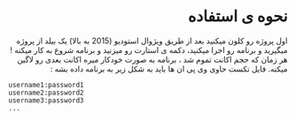 ﻿
<div dir="rtl">

# نحوه ی استفاده
اول پروژه رو کلون میکنید
بعد از طریق ویژوال استودیو (2015 به بالا) یک بیلد از پروژه میگیرید
و برنامه رو اجرا میکنید، دکمه ی استارت رو میزنید و برنامه شروع به کار میکنه ! هر زمان که حجم اکانت  تموم شد ، برنامه به صورت خودکار میره اکانت بعدی رو لاگین میکنه.
فایل تکست حاوی وی پی ان ها باید به شکل زیر به برنامه داده بشه : 

<div dir="ltr">


    username1:password1
    username2:password2
    username3:password3
    ...

</div
</div>